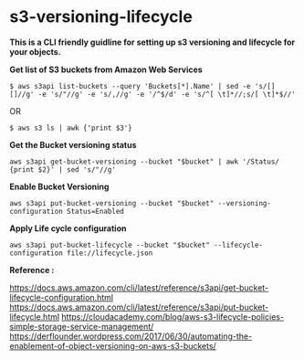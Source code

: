 # s3-versioning-lifecycle

<b>This is a CLI friendly guidline for setting up s3 versioning and lifecycle for your objects.</b>

<b>Get list of S3 buckets from Amazon Web Services</b>

``` $ aws s3api list-buckets --query 'Buckets[*].Name' | sed -e 's/[][]//g' -e 's/"//g' -e 's/,//g' -e '/^$/d' -e 's/^[ \t]*//;s/[ \t]*$//' ```

OR

``` $ aws s3 ls | awk {'print $3'} ```

<b>Get the Bucket versioning status</b>

``` aws s3api get-bucket-versioning --bucket "$bucket" | awk '/Status/ {print $2}' | sed 's/"//g' ```

<b>Enable Bucket Versioning</b>

``` aws s3api put-bucket-versioning --bucket "$bucket" --versioning-configuration Status=Enabled ```

<b>Apply Life cycle configuration </b>

``` aws s3api put-bucket-lifecycle --bucket "$bucket" --lifecycle-configuration file://lifecycle.json ```

<b>Reference : </b>

https://docs.aws.amazon.com/cli/latest/reference/s3api/get-bucket-lifecycle-configuration.html
https://docs.aws.amazon.com/cli/latest/reference/s3api/put-bucket-lifecycle.html
https://cloudacademy.com/blog/aws-s3-lifecycle-policies-simple-storage-service-management/
https://derflounder.wordpress.com/2017/06/30/automating-the-enablement-of-object-versioning-on-aws-s3-buckets/
